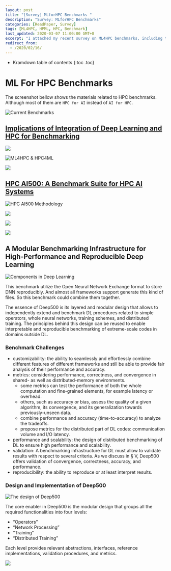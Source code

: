```yaml
---
layout: post
title: "[Survey] MLforHPC Benchmarks "
description: "Survey: MLforHPC Benchmarks"
categories: [ReadPaper, Survey]
tags: [ML4HPC, HPML, HPC, Benchmark]
last_updated: 2020-03-07 11:00:00 GMT+8
excerpt: "I attached my recent survey on ML4HPC benchmarks, including three papers 1) A Modular Benchmarking Infrastructure for High-Performance and Reproducible Deep Learning; 2) HPC AI500: A Benchmark Suite for HPC AI Systems; 3) A Modular Benchmarking Infrastructure for High-Performance and Reproducible Deep Learning; and some other presentation slides."
redirect_from:
  - /2020/02/16/
---
```


* Kramdown table of contents
{:toc .toc}

# ML For HPC Benchmarks

The screenshot bellow shows the materials related to HPC benchmarks. Although most of them are `HPC for AI` instead of `AI for HPC`.

![Current Benchmarks](https://raw.githubusercontent.com/SingularityKChen/PicUpload/master/img/20200216190127CurrentBenchmark.png)


## [Implications of Integration of Deep Learning and HPC for Benchmarking](http://dsc.soic.indiana.edu/presentations/BenchCouncilNov19-2019.pptx)

![](https://raw.githubusercontent.com/SingularityKChen/PicUpload/master/img/20200216200055.png)

![ML4HPC & HPC4ML](https://raw.githubusercontent.com/SingularityKChen/PicUpload/master/img/20200216200426.png)

![](https://raw.githubusercontent.com/SingularityKChen/PicUpload/master/img/20200216200450.png)

## [HPC AI500: A Benchmark Suite for HPC AI Systems](http://arxiv.org/abs/1908.02607)

![HPC AI500 Methodology](https://raw.githubusercontent.com/SingularityKChen/PicUpload/master/img/20200216201801.png)

![](https://raw.githubusercontent.com/SingularityKChen/PicUpload/master/img/20200216201831.png)

![](https://raw.githubusercontent.com/SingularityKChen/PicUpload/master/img/20200216201855.png)

![](https://raw.githubusercontent.com/SingularityKChen/PicUpload/master/img/20200216201931.png)

## A Modular Benchmarking Infrastructure for High-Performance and Reproducible Deep Learning

![Components in Deep Learning](https://raw.githubusercontent.com/SingularityKChen/PicUpload/master/img/20200216202234.png)

This benchmark utilize the Open Neural Network Exchange format to store DNN reproducibly. And almost all frameworks support generate this kind of files. So this benchmark could combine them together.

The essence of Deep500 is its layered and modular design that allows to independently extend and benchmark DL procedures related to simple operators, whole neural networks, training schemes, and distributed training. The principles behind this design can be reused to enable interpretable and reproducible benchmarking of extreme-scale codes in domains outside DL.

### Benchmark Challenges

+ customizability: the ability to seamlessly and effortlessly combine different features of different frameworks and still be able to provide fair analysis of their performance and accuracy.
+ metrics: considering performance, correctness, and convergence in shared- as well as distributed-memory environments. 
  + some metrics can test the performance of both the whole computation and fine-grained elements, for example latency or overhead.
  + others, such as accuracy or bias, assess the quality of a given algorithm, its convergence, and its generalization towards previously-unseen data.
  + combine performance and accuracy (time-to-accuracy) to analyze the tradeoffs.
  + propose metrics for the distributed part of DL codes: communication volume and I/O latency.
+ performance and scalability: the design of distributed benchmarking of DL to ensure high performance and scalability.
+ validation: A benchmarking infrastructure for DL must allow to validate results with respect to several criteria. As we discuss in § V, Deep500 offers validation of convergence, correctness, accuracy, and performance.
+ reproducibility: the ability to reproduce or at least interpret results.

### Design and Implementation of Deep500

![The design of Deep500](https://raw.githubusercontent.com/SingularityKChen/PicUpload/master/img/20200216203704.png)

The core enabler in Deep500 is the modular design that groups all the required functionalities into four levels: 
+ “Operators”
+ “Network Processing”
+ “Training”
+ “Distributed Training”

Each level provides relevant abstractions, interfaces, reference implementations, validation procedures, and metrics.

![](https://raw.githubusercontent.com/SingularityKChen/PicUpload/master/img/20200216203935.png)
